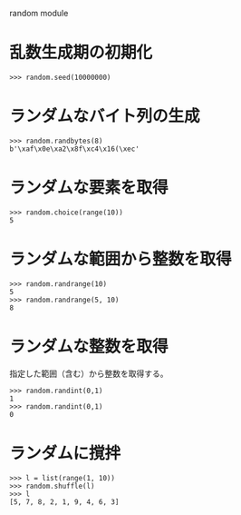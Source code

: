 random module

# 乱数生成期の初期化

    >>> random.seed(10000000)

# ランダムなバイト列の生成

    >>> random.randbytes(8)
    b'\xaf\x0e\xa2\x8f\xc4\x16(\xec'

# ランダムな要素を取得

    >>> random.choice(range(10))
    5

# ランダムな範囲から整数を取得

    >>> random.randrange(10)
    5
    >>> random.randrange(5, 10)
    8

# ランダムな整数を取得
指定した範囲（含む）から整数を取得する。

    >>> random.randint(0,1)
    1
    >>> random.randint(0,1)
    0

# ランダムに撹拌

    >>> l = list(range(1, 10))
    >>> random.shuffle(l)
    >>> l
    [5, 7, 8, 2, 1, 9, 4, 6, 3]
